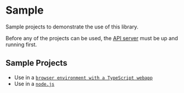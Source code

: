 # Sample
Sample projects to demonstrate the use of this library.

Before any of the projects can be used, the [API server](./server/) must be up and running first.

## Sample Projects
- Use in a [`browser environment with a TypeScript webapp`](./webapp-ts/)
- Use in a [`node.js`](./node/)
